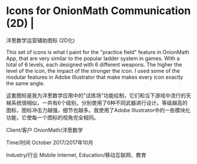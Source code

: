 
# Icons for OnionMath Communication (2D) | 
洋葱数学运营辅助图标 (2D化)

This set of icons is what I paint for the "practice field" feature in OnionMath App, that are very similar to the popular ladder system in games. With a total of 6 levels, each designed with 6 different weapons. The higher the level of the icon, the impact of the stronger the icon. I used some of the modular features in Adobe Illustrator that make makes every icon exactly the same angle.

这套图标是我为洋葱数学应用中的"试炼场"功能绘制，它们和当下游戏中流行的天梯系统很相似，一共有6个级别，分别使用了6种不同武器进行设计。等级越高的图标，图标冲击力越强，细节也越多。我使用了Adobe Illustrator中的一些模块化功能，它使每一个图标的视角完全相同。

Client/客户
OnionMath/洋葱数学

Time/时间
October 2017/2017年10月

Industry/行业
Mobile Internet, Education/移动互联网、教育
